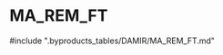 # MA_REM_FT

<!-- ATTENTION : Ne pas supprimer ou modifier la ligne ci-dessous -->
#include ".byproducts_tables/DAMIR/MA_REM_FT.md"
<!-- ATTENTION : Ne pas supprimer ou modifier la ligne ci-dessus -->

